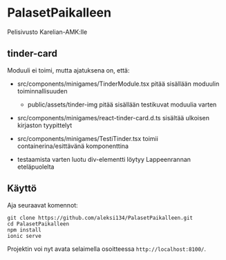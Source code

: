 # PalasetPaikalleen
Pelisivusto Karelian-AMK:lle

## tinder-card
Moduuli ei toimi, mutta ajatuksena on, että:

* src/components/minigames/TinderModule.tsx pitää sisällään moduulin toiminnallisuuden

     * public/assets/tinder-img pitää sisällään testikuvat moduulia varten

 * src/components/minigames/react-tinder-card.d.ts sisältää ulkoisen kirjaston tyypittelyt

 *  src/components/minigames/TestiTinder.tsx toimii containerina/esittävänä komponenttina

 * testaamista varten luotu div-elementti löytyy Lappeenrannan eteläpuolelta


## Käyttö
Aja seuraavat komennot:

```
git clone https://github.com/aleksi134/PalasetPaikalleen.git
cd PalasetPaikalleen
npm install
ionic serve
```

Projektin voi nyt avata selaimella osoitteessa `http://localhost:8100/`.
